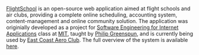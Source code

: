[FlightSchool](http://code.google.com/p/flightschool/) is an open-source web application aimed at flight schools and air clubs, providing a complete online scheduling, accounting system, content-management and online community solution. The application was originially developed as a project for [Software Engineering for Internet Applications](http://philip.greenspun.com/teaching/6171/2006-spring) class at [MIT](http://web.mit.edu), taught by [Philip Greenspun](http://philip.greenspun.com/), and is currently being used by [East Coast Aero Club](http://ecacbed.com). The full overview of the system is available [here](http://flightschool.googlecode.com/files/FlightSchool.pdf).